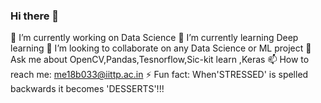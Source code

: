 ### Hi there 👋
🔭 I’m currently working on Data Science
🌱 I’m currently learning Deep learning
👯 I’m looking to collaborate on any Data Science or ML project
💬 Ask me about OpenCV,Pandas,Tesnorflow,Sic-kit learn ,Keras
📫 How to reach me: me18b033@iittp.ac.in
⚡ Fun fact: When'STRESSED' is spelled backwards it becomes 'DESSERTS'!!!

<!--
**TrunnMosby/TrunnMosby** is a ✨ _special_ ✨ repository because its `README.md` (this file) appears on your GitHub profile.

Here are some ideas to get you started:

- 🔭 I’m currently working on Data Science...
- 🌱 I’m currently learning Deep learning...
- 👯 I’m looking to collaborate on any Data Science or ML project  ...
- 💬 Ask me about OpenCV,Pandas,Tesnorflow,Sic-kit learn ,Keras ...
- 📫 How to reach me: me18b033@iittp.ac.in ...
- ⚡ Fun fact: I am funny!!!...
-->
